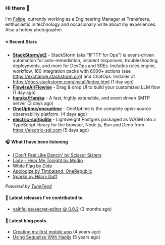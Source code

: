 ### Hi there 👋

I'm [Felipe](https://felipevm.com), currently working as a Engineering Manager at Transfeera, enthusiastic in technology and occasionally write about my experiences. Also a hobby photographer.

#### ⭐ Recent Stars
- **[StackStorm/st2](https://github.com/StackStorm/st2)** - StackStorm (aka &#34;IFTTT for Ops&#34;) is event-driven automation for auto-remediation, incident responses, troubleshooting, deployments, and more for DevOps and SREs. Includes rules engine, workflow, 160 integration packs with 6000&#43; actions (see https://exchange.stackstorm.org) and ChatOps. Installer at https://docs.stackstorm.com/install/index.html (1 day ago)
- **[FlowiseAI/Flowise](https://github.com/FlowiseAI/Flowise)** - Drag &amp; drop UI to build your customized LLM flow (1 day ago)
- **[haraka/Haraka](https://github.com/haraka/Haraka)** - A fast, highly extensible, and event driven SMTP server (3 days ago)
- **[OneUptime/oneuptime](https://github.com/OneUptime/oneuptime)** - OneUptime is the complete open-source observability platform. (4 days ago)
- **[electric-sql/pglite](https://github.com/electric-sql/pglite)** - Lightweight Postgres packaged as WASM into a TypeScript library for the browser, Node.js, Bun and Deno from https://electric-sql.com (5 days ago)

#### 🎧 What I have been listening
- [I Don&#39;t Feel Like Dancin&#39; by Scissor Sisters](https://open.spotify.com/track/13pyGLYmBjYgvOMIEivX2K)
- [Lady - Hear Me Tonight by Modjo](https://open.spotify.com/track/49X0LAl6faAusYq02PRAY6)
- [White Flag by Dido](https://open.spotify.com/track/5ht9FVBi07F48ZAfIf7WdC)
- [Apologize by Timbaland, OneRepublic](https://open.spotify.com/track/6ucR4KfvsBFWCMVFDvyKKl)
- [Sparks by Hilary Duff](https://open.spotify.com/track/1Uon2YOOphIt6uuI9zBuNg)

_Powered by [TuneFeed](https://tunefeed.app?ref=valtlfelipe-gh-profile)_ 

#### 🚀 Latest releases I've contributed to


- [valtlfelipe/secret-editor @ 0.0.2](https://github.com/valtlfelipe/secret-editor/releases/tag/0.0.2) (3 months ago)

#### 📄 Latest blog posts
- [Creating my first mobile app](https://felipevm.com/posts/creating-my-first-mobile-app/) (4 years ago)
- [Using Sequelize With Hapijs](https://felipevm.com/posts/using-sequelize-with-hapijs/) (5 years ago)
